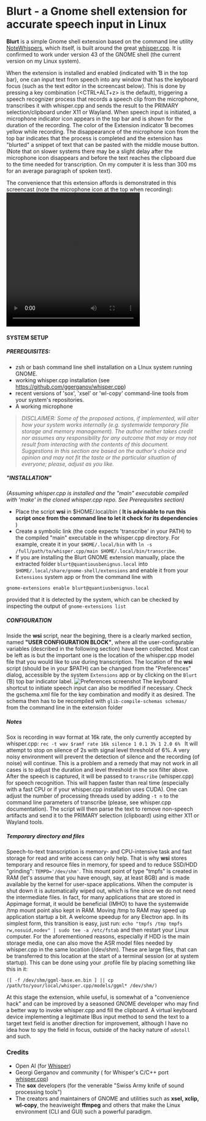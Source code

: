 
# Blurt - a Gnome shell extension for accurate speech input in Linux

**Blurt**  is a simple Gnome shell extension based on the command line utility [NoteWhispers](https://github.com/quantiusbenignus/NoteWhispers), which itself, is built around the great [whisper.cpp](https://github.com/ggerganov/whisper.cpp).
It is confirmed to work under version 43 of the GNOME shell (the current version on my Linux system).  

When the extension is installed and enabled (indicated with &#x0181; in the top bar), one can input text from speech into any window that has the keyboard focus (such as the text editor in the screencast below). This is done by pressing a key combination (<CTRL+ALT+z> is the default), triggering a speech recognizer process that records a speech clip from the microphone, transcribes it with whisper.cpp and sends the result to the PRIMARY selection/clipboard under X11 or Wayland.
When speech input is initiated, a microphone indicator icon appears in the top bar and is shown for the duration of the recording. The color of the Extension indicator &#x0181; becomes yellow while recording.
The disappearance of the microphone icon from the top bar indicates that the process is completed and the extension has "blurted" a snippet of text that can be pasted with the middle mouse button. (Note that on slower systems there may be a slight delay after the microphone icon disappears and before the text reaches the clipboard due to the time needed for transcription. On my computer it is less than 300 ms for an average paragraph of spoken text).

The convenience that this extension affords is demonstrated in this screencast (note the microphone icon at the top when recording):
<video width="348" height="349" src="https://github.com/QuantiusBenignus/blurt/assets/120202899/b05f0829-1f45-40ec-853c-4cadb43a403e"></video>

#### SYSTEM SETUP

##### PREREQUISITES:
- zsh or bash command line shell installation on a LInux system running GNOME.   
- working whisper.cpp installation (see https://github.com/ggerganov/whisper.cpp) 
- recent versions of 'sox', 'xsel' or 'wl-copy'  command-line tools from your system's repositories.
-  A working microphone 
> *DISCLAIMER: Some of the proposed actions, if implemented, will alter how your system works internally (e.g. systemwide temporary file storage and memory management). The author neither takes credit nor assumes any responsibility for any outcome that may or may not result from interacting with the contents of this document. Suggestions in this section are based on the author's choice and opinion and may not fit the taste or the particular situation of everyone; please, adjust as you like.*

##### "INSTALLATION"
*(Assuming whisper.cpp is installed and the "main" executable compiled with 'make' in the cloned whisper.cpp repo. See Prerequisites section)*
* Place the script **wsi** in $HOME/.local/bin  ( **It is advisable to run this script once from the command line to let it check for its dependencies** )
* Create a symbolic link (the code expects 'transcribe' in your PATH) to the compiled "main" executable in the whisper.cpp directory. For example, create it in your `$HOME/.local/bin`  with 
```ln -s /full/path/to/whisper.cpp/main $HOME/.local/bin/transcribe```.
 * If you are installing the Blurt GNOME extension manually, place the extracted folder `blurt@quantiousbenignus.local` into `$HOME/.local/share/gnome-shell/extensions` and enable it from your `Extensions` system app or from the command line with
```
gnome-extensions enable blurt@quantiusbenignus.local
```
 provided that it is detected by the system, which can be checked by inspecting the output of `gnome-extensions list`
 
##### CONFIGURATION
Inside the **wsi** script, near the begining, there is a clearly marked section, named **"USER CONFIGURATION BLOCK"**, where all the user-configurable variables (described in the following section) have been collected. 
Most can be left as is but the important one is the location of the whisper.cpp model file that you would like to use during transcription.
The location of the **wsi** script (should be in your $PATH) can be changed from the "Preferences" dialog, accessible by the system `Extensions` app or by clicking on the `Blurt` (&#x0181;) top bar indicator label.
![Preferences screenshot](resources/prefs.png)
The keyboard shortcut to initiate speech input can also be modified if necessary. Check the gschema.xml file for the key combination and modify it as desired. The schema then has to be recompiled with ```glib-compile-schemas schemas/``` from the command line in the extension folder

##### Notes
Sox is recording in wav format at 16k rate, the only currently accepted by whisper.cpp:
`rec -t wav $ramf rate 16k silence 1 0.1 3% 1 2.0 6% `
It will attempt to stop on silence of 2s with signal level threshold of 6%. A very noisy environment will prevent the detection of silence and the recording (of noise) will continue. This is a problem and a remedy that may not work in all cases is to adjust the duration and level threshold in the sox filter above. 
After the speech is captured, it will be passed to `transcribe` (whisper.cpp) for speech recognition. This will happen faster than real time (especially with a fast CPU or if your whisper.cpp installation uses CUDA). One can adjust the number of processing threads used by adding  `-t n` to the command line parameters of transcribe (please, see whisper.cpp documentation). 
The script will then parse the text to remove non-speech artifacts and send it to the PRIMARY selection (clipboard) using either X11 or Wayland tools. 

##### Temporary directory and files
Speech-to-text transcription is memory- and CPU-intensive task and fast storage for read and write access can only help. That is why **wsi** stores temporary and resource files in memory, for speed and to reduce SSD/HDD "grinding": `TEMPD='/dev/shm'`. 
This mount point of type "tmpfs" is created in RAM (let's assume that you have enough, say, at least 8GB) and is made available by the kernel for user-space applications. When the computer is shut down it is automatically wiped out, which is fine since we do not need the intermediate files.
In fact, for many applications that are stored in Appimage format, it would be beneficial (IMHO) to have the systemwide /tmp mount point also kept in RAM. Moving /tmp to RAM may speed up application startup a bit. A welcome speedup for any Electron app.  In its simplest form, this transition is easy, just run:
`echo "tmpfs /tmp tmpfs rw,nosuid,nodev" | sudo tee -a /etc/fstab`
and then restart your Linux computer.
For the aforementioned reasons, especially if HDD is the main storage media, one can also move the ASR model files needed by whisper.cpp in the same location (/dev/shm). These are large files, that can be transferred to this location at the start of a terminal session (or at system startup). This can be done using your .profile file by placing something like this in it: 
```
([ -f /dev/shm/ggml-base.en.bin ] || cp /path/to/your/local/whisper.cpp/models/ggml* /dev/shm/)
```

At this stage the extension, while useful, is somewhat of a "convenience hack" and can be improved by a seasoned GNOME developer who may find a better way to invoke whisper.cpp and fill the clipboard.
A virtual keyboard device implementing a legitimate IBus input method to send the text to a target text field is another direction for improvement, although I have no idea how to spy the field in focus, outside of the hacky nature of `xdotoll` and such.

### Credits
* Open AI (for [Whisper](https://github.com/openai/whisper))
* Georgi Gerganov and community ( for Whisper's C/C++ port [whisper.cpp](https://github.com/ggerganov/whisper.cpp))
* The **sox** developers (for the venerable "Swiss Army knife of sound processing tools")
* The creators and maintainers of GNOME and utilities such as **xsel, xclip, wl-copy**, the heaviweight **ffmpeg** and others that make the Linux environment (CLI and GUI) such a powerful paradigm.
